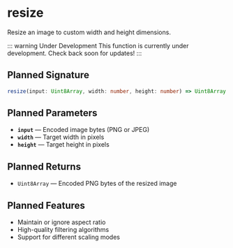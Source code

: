 # resize

Resize an image to custom width and height dimensions.

::: warning Under Development
This function is currently under development. Check back soon for updates!
:::

## Planned Signature

```ts
resize(input: Uint8Array, width: number, height: number) => Uint8Array
```

## Planned Parameters

- **`input`** — Encoded image bytes (PNG or JPEG)
- **`width`** — Target width in pixels
- **`height`** — Target height in pixels

## Planned Returns

- `Uint8Array` — Encoded PNG bytes of the resized image

## Planned Features

- Maintain or ignore aspect ratio
- High-quality filtering algorithms
- Support for different scaling modes
